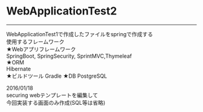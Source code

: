 # WebApplicationTest2



-------------------------------------------------------------------  
WebApplicationTest1で作成したファイルをspringで作成する  
使用するフレームワーク  
★Webアプリフレームワーク  
SpringBoot, SpringSecurity, SprintMVC,Thymeleaf  
★ORM  
Hibernate  
★ビルドツール
Gradle 
★DB
PostgreSQL

2016/01/18  
securing webテンプレートを編集して  
今回実装する画面のみ作成(SQL等は省略)  
